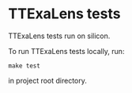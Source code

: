 # TTExaLens tests

TTExaLens tests run on silicon.

To run TTExaLens tests locally, run:
```
make test
```
in project root directory.
